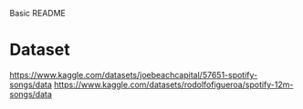 Basic README

# Dataset

https://www.kaggle.com/datasets/joebeachcapital/57651-spotify-songs/data
https://www.kaggle.com/datasets/rodolfofigueroa/spotify-12m-songs/data

